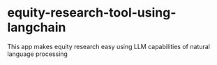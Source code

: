 # equity-research-tool-using-langchain
This app makes equity research easy using LLM capabilities of natural language processing
